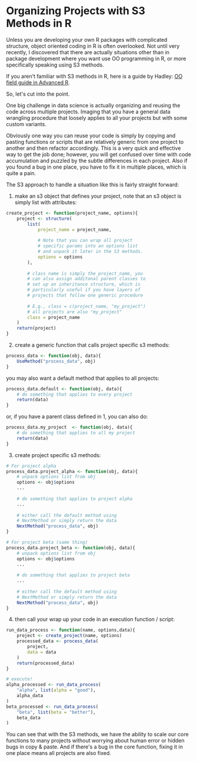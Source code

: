 # Organizing Projects with S3 Methods in R 

Unless you are developing your own R packages with complicated structure, object oriented coding in R is often overlooked.  Not until very recently, I discovered that there are actually situations other than in package development where you want use OO programming in R, or more specifically speaking using S3 methods. 

If you aren't familiar with S3 methods in R, here is a guide by Hadley: [OO field guide in Advanced R](http://adv-r.had.co.nz/OO-essentials.html).

So, let's cut into the point. 

One big challenge in data science is actually organizing and reusing the code across multiple projects. Imaging that you have a general data wrangling procedure that loosely applies to all your projects but with some custom variants.

Obviously one way you can reuse your code is simply by copying and pasting functions or scripts that are relatively generic from one project to another and then refactor accordingly. This is a very quick and effective way to get the job done; however, you will get confused over time with code accumulation and puzzled by the subtle differences in each project. Also if you found a bug in one place, you have to fix it in multiple places, which is quite a pain. 

 The S3 approach to handle a situation like this is fairly straight forward:

1. make an s3 object that defines your project, note that an s3 object is simply list with attributes:

```R
create_project <- function(project_name, options){
    project <- structure(
        list(
            project_name = project_name,
            
            # Note that you can wrap all project 
            # specific params into an options list 
            # and unpack it later in the S3 methods.
        	options = options
        ),
   
        # class name is simply the project_name, you 
        # can also assign additonal parent classes to
        # set up an inheritance structure, which is 
        # particularly useful if you have layers of 
        # projects that follow one generic procedure
    
        # E.g., class = c(project_name, "my_project")
        # all projects are also "my_project"
        class = project_name
    )
    return(project)
}
```

2. create a generic function that calls project specific s3 methods:

```R
process_data <- function(obj, data){
    UseMethod("process_data", obj)
}
```

you may also want a default method that applies to all projects:

```R
process_data.default <- function(obj, data){
    # do something that applies to every project
    return(data)
}
```

or, if you have a parent class defined in 1, you can also do:

```R
process_data.my_project  <- function(obj, data){
    # do something that applies to all my project
    return(data)
}
```

3. create project specific s3 methods:

```R
# For project alpha
process_data.project_alpha <- function(obj, data){
    # unpack options list from obj
    options <- obj$options
    ...
    
    # do something that applies to project alpha
    ...
    
    # either call the default method using 
    # NextMethod or simply return the data
    NextMethod("process_data", obj)
}
```

```R
# For project beta (same thing)
process_data.project_beta <- function(obj, data){
    # unpack options list from obj
    options <- obj$options
    ...
    
    # do something that applies to project beta
    ...
    
    # either call the default method using 
    # NextMethod or simply return the data
    NextMethod("process_data", obj)
}
```

4. then call your wrap up your code in an execution function / script:

```R
run_data_process <- function(name, options,data){
    project <- create_project(name, options)
	processed_data <- process_data(
        project, 
        data = data
    )
    return(processed_data)
}

# execute!
alpha_processed <- run_data_process(
    "alpha", list(alpha = "good"), 
    alpha_data
)
beta_processed <- run_data_process(
    "beta", list(beta = "better"), 
    beta_data
)
```

You can see that with the S3 methods, we have the ability to scale our core functions to many projects without worrying about human error or hidden bugs in copy & paste.  And if there's a bug in the core function, fixing it in one place means all projects are also fixed. 







